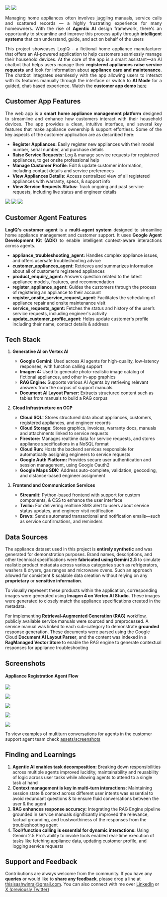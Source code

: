 ![](https://github.com/thisisashwinraj/logiq-smart-appliance-management/blob/main/assets/readme_assets/logiq_banner_dark.png#gh-dark-mode-only)
![](https://github.com/thisisashwinraj/logiq-smart-appliance-management/blob/main/assets/readme_assets/logiq_banner_light.png#gh-light-mode-only)

<P align='justify'>Managing home appliances often involves juggling manuals, service calls and scattered records — a highly frustrating experience for many homeowners. With the rise of <B>Agentic AI</B> design framework, there's an opportunity to streamline and improve this process aptly through <B>intelligent systems</B> that can understand, guide, and act on behalf of the users</P>

<P align='justify'>This project showcases LogIQ - a fictional home appliance manufacturer that offers an AI-powered application to help customers seamlessly manage their household devices. At the core of the app is a smart assistant—an  AI chatbot that helps users manage their <B>registered appliances</B> <B>raise service requests</B> and look for information about <B>appliance care and maintenance</B>. The chatbot integrates seamlessly with the app allowing users to interact with its features manually through the interface or switch to <B>AI Mode</B> for a guided, chat-based experience. Watch the <B>customer app demo</B> <a href='https://github.com/thisisashwinraj/logiq-smart-appliance-management/tree/main?tab=readme-ov-file#screenshots'>here</a></P>


## Customer App Features

<P align='justify'>The web app is a <B>smart home appliance management platform</B> designed to streamline and enhance how customers interact with their household devices. The app provides a clean, intuitive interface, and several key features that make appliance ownership & support effortless. Some of the key aspects of the customer application are as described here:</P>

- **Register Appliances:** Easily register new appliances with their model number, serial number, and purchase details
- **Raise Service Requests:** Log & manage service requests for registered appliances, to get onsite professional help
- **Manage Customer Profile**: Edit & update customer information, including contact details and service preferences
- **View Appliances Details:** Access centralized view of all registered appliances with warranty, specs, & support info
- **View Service Requests Status:** Track ongoing and past service requests, including live status and engineer details

![](https://github.com/thisisashwinraj/logiq-smart-appliance-management/blob/main/assets/readme_assets/logiq_home_1.png)
![](https://github.com/thisisashwinraj/logiq-smart-appliance-management/blob/main/assets/readme_assets/logiq_home_2.png)
![](https://github.com/thisisashwinraj/logiq-smart-appliance-management/blob/main/assets/readme_assets/logiq_home_3.png)


## Customer Agent Features

<P align='justify'><B>LogIQ's customer agent</B> is a <B>multi-agent system</B> designed to streamline home appliance management and customer support. It uses <B>Google Agent Development Kit (ADK)</B> to enable intelligent context-aware interactions across agents.</P>

- **appliance_troubleshooting_agent:** Handles complex appliance issues, and offers usersafe troubleshooting advice
- **customer_appliances_agent**: Retrieves and summarizes information about all of customer’s registered appliances
- **product_enquiry_agent:** Answers question related to the latest appliance models, features, and recommendation
- **register_appliance_agent:** Guides the customers through the process of registering an appliance to their account
- **register_onsite_service_request_agent**: Facilitates the scheduling of appliance repair and onsite maintenance visit
- **service_requests_agent:** Fetches the status and history of the user’s service requests, including engineer's activity
- **update_customer_profile_agent:** Helps update customer's profile including their name, contact details & address


## Tech Stack

1. **Generative AI on Vertex AI**
    - **Google Gemini:** Used across AI agents for high-quality, low-latency responses, with function calling support
    - **Imagen 4:** Used to generate photo-realistic image catalog of fictional appliances, and other in-app graphics
    - **RAG Engine:** Supports various AI Agents by retrieving relevant answers from the corpus of support manuals
    - **Document AI Layout Parser:** Extracts structured content such as tables from manuals to build a RAG corpus

2. **Cloud Infrastructure on GCP**
    - **Cloud SQL:** Stores structured data about appliances, customers, registered appliances, and engineer records
    - **Cloud Storage:** Stores graphics, invoices, warranty docs, manuals and attachments linked to service requests
    - **Firestore:** Manages realtime data for service requests, and stores appliance specifications in a NoSQL format
    - **Cloud Run:** Hosts the backend services responsible for automatically assigning engineers to service requests
    - **Google Auth Platform:** Provides secure user authentication and session management, using Google Oauth2
    - **Google Maps SDK:** Address auto-complete, validation, geocoding, and distance-based engineer assignment

3. **Frontend and Communication Services**
    - **Streamlit:** Python-based frontend with support for custom components, & CSS to enhance the user interface
    - **Twilio:** For delivering realtime SMS alert to users about service status updates, and engineer visit notification
    - **Brevo:** Sends automated transactional and notification emails—such as service confirmations, and reminders

<!--
## Customer Agent Architecture
<P align='justify'><B>LogIQ</B> primarily integrates <B>Gemini 2.5 Pro</B>, <B>Gemini 2.5 Flash</B>, and <B>Gemini 2.5 Flash Lite</B> for high-performance tasks. It also integrates with <B>open-weight models</B> like <B>Mistral Small 3.2</B>, and <B>DeepSeek-V3</B> for flexible backend orchestration.</P>

![](https://github.com/thisisashwinraj/logiq-smart-appliance-management/blob/main/assets/architecture/customer_agent_architecture.png)
-->

## Data Sources

The appliance dataset used in this project is **entirely synthetic** and was generated for demonstration purposes. Brand names, descriptions, and other technical specifications were **fabricated using Gemini 2.5** to simulate realistic product metadata across various categories such as refrigerators, washers & dryers, gas ranges and microwave ovens. Such an approach allowed for consistent & scalable data creation without relying on any **proprietary** or **sensitive information**.

To visually represent these products within the application, corresponding images were generated using **Imagen 4 on Vertex AI Studio**. These images were generated to closely match the appliance specifications created in the metadata.

For implementing **Retrieval-Augmented Generation (RAG)** workflow, publicly available service manuals were sourced and preprocessed. A service manual was linked to each sub-category to demonstrate **grounded** response generation. These documents were parsed using the Google Cloud **Document AI Layout Parser**, and the content was indexed in a **RagManaged Vector Store** to enable the RAG engine to generate contextual responses for appliance troubleshooting


## Screenshots

#### Appliance Registration Agent Flow

![](https://github.com/thisisashwinraj/logiq-smart-appliance-management/blob/main/assets/readme_assets/chat_register_appliance_1.png)

![](https://github.com/thisisashwinraj/logiq-smart-appliance-management/blob/main/assets/readme_assets/chat_register_appliance_2.png)

![](https://github.com/thisisashwinraj/logiq-smart-appliance-management/blob/main/assets/readme_assets/chat_register_appliance_3.png)

![](https://github.com/thisisashwinraj/logiq-smart-appliance-management/blob/main/assets/readme_assets/chat_register_appliance_4.png)

![](https://github.com/thisisashwinraj/logiq-smart-appliance-management/blob/main/assets/readme_assets/chat_register_appliance_5.png)

<!--
<HR>

#### 2. Product Enquiry Agent Flow

![](https://github.com/thisisashwinraj/logiq-smart-appliance-management/blob/main/assets/screenshots/chat/product_enquiry/chat_product_enquiry_1.PNG)

![](https://github.com/thisisashwinraj/logiq-smart-appliance-management/blob/main/assets/screenshots/chat/product_enquiry/chat_product_enquiry_2.PNG)

![](https://github.com/thisisashwinraj/logiq-smart-appliance-management/blob/main/assets/screenshots/chat/product_enquiry/chat_product_enquiry_3.PNG)

![](https://github.com/thisisashwinraj/logiq-smart-appliance-management/blob/main/assets/screenshots/chat/product_enquiry/chat_product_enquiry_4.PNG)

![](https://github.com/thisisashwinraj/logiq-smart-appliance-management/blob/main/assets/screenshots/chat/product_enquiry/chat_product_enquiry_5.PNG)
-->

To view examples of multiturn conversations for agents in the customer support agent team check [assets/screenshots](https://github.com/thisisashwinraj/logiq-smart-appliance-management/tree/main/assets/screenshots/chat)


## Finding and Learnings

1. **Agentic AI enables task decomposition:** Breaking down responsibilities across multiple agents improved lucidity, maintainability and reusability of logic across user tasks while allowing agents to attend to a single task at hand
2. **Context management is key in multi-turn interactions:** Maintaining session state & context across different user intents was essential to avoid redundant questions & to ensure fluid conversations between the user & the agent
3. **RAG enhances response accuracy:** Integrating the RAG Engine pipeline grounded in service manuals significantly improved the relevance, factual grounding, and trustworthiness of the responses from the troubleshooting agent
4. **Tool/function calling is essential for dynamic interactions:** Using Gemini 2.5 Pro’s ability to invoke tools enabled real-time execution of tasks like fetching appliance data, updating customer profile, and logging service requests


## Support and Feedback
Contributions are always welcome from the community. If you have any **queries** or would like to **share any feedback**, please drop a line at thisisashwinraj@gmail.com. You can also connect with me over [LinkedIn](https://www.linkedin.com/in/thisisashwinraj/) or [X (previously Twitter)](https://x.com/thisisashwinraj)
